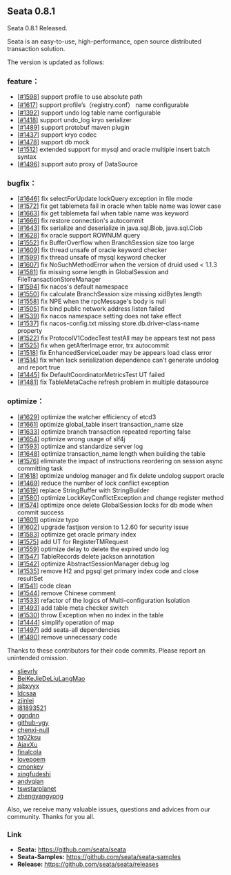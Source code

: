 ## Seata 0.8.1

Seata 0.8.1 Released.

Seata is an easy-to-use, high-performance, open source distributed transaction solution.

The version is updated as follows:

### feature：
- [[#1598](https://github.com/seata/seata/pull/1598)] support profile to use absolute path
- [[#1617](https://github.com/seata/seata/pull/1617)] support profile’s（registry.conf） name configurable
- [[#1392](https://github.com/seata/seata/pull/1392)] support undo log table name configurable 
- [[#1418](https://github.com/seata/seata/pull/1418)] support undo_log kryo serializer
- [[#1489](https://github.com/seata/seata/pull/1489)] support protobuf maven plugin
- [[#1437](https://github.com/seata/seata/pull/1437)] support kryo codec
- [[#1478](https://github.com/seata/seata/pull/1478)] support db mock
- [[#1512](https://github.com/seata/seata/pull/1512)] extended support for mysql and oracle multiple insert batch syntax
- [[#1496](https://github.com/seata/seata/pull/1496)] support auto proxy of DataSource 


### bugfix：
- [[#1646](https://github.com/seata/seata/pull/1646)] fix selectForUpdate lockQuery exception in file mode
- [[#1572](https://github.com/seata/seata/pull/1572)] fix get tablemeta fail in oracle when table name was lower case 
- [[#1663](https://github.com/seata/seata/pull/1663)] fix get tablemeta fail when table name was keyword
- [[#1666](https://github.com/seata/seata/pull/1666)] fix restore connection's autocommit
- [[#1643](https://github.com/seata/seata/pull/1643)] fix serialize and deserialize in java.sql.Blob, java.sql.Clob
- [[#1628](https://github.com/seata/seata/pull/1628)] fix oracle support ROWNUM query
- [[#1552](https://github.com/seata/seata/pull/1552)] fix BufferOverflow when BranchSession size too large
- [[#1609](https://github.com/seata/seata/pull/1609)] fix thread unsafe of oracle keyword checker
- [[#1599](https://github.com/seata/seata/pull/1599)] fix thread unsafe of mysql keyword checker
- [[#1607](https://github.com/seata/seata/pull/1607)] fix NoSuchMethodError when the version of druid used < 1.1.3 
- [[#1581](https://github.com/seata/seata/pull/1581)] fix missing some length in GlobalSession and FileTransactionStoreManager 
- [[#1594](https://github.com/seata/seata/pull/1594)] fix nacos's default namespace
- [[#1550](https://github.com/seata/seata/pull/1550)] fix calculate BranchSession size missing xidBytes.length
- [[#1558](https://github.com/seata/seata/pull/1558)] fix NPE when the rpcMessage's body is null
- [[#1505](https://github.com/seata/seata/pull/1505)] fix bind public network address listen failed
- [[#1539](https://github.com/seata/seata/pull/1539)] fix nacos namespace setting does not take effect
- [[#1537](https://github.com/seata/seata/pull/1537)] fix nacos-config.txt missing store.db.driver-class-name property
- [[#1522](https://github.com/seata/seata/pull/1522)] fix ProtocolV1CodecTest testAll may be appears test not pass 
- [[#1525](https://github.com/seata/seata/pull/1525)] fix when getAfterImage error, trx autocommit 
- [[#1518](https://github.com/seata/seata/pull/1518)] fix EnhancedServiceLoader may be appears load class error
- [[#1514](https://github.com/seata/seata/pull/1514)] fix when lack serialization dependence can't generate undolog and report true
- [[#1445](https://github.com/seata/seata/pull/1445)] fix DefaultCoordinatorMetricsTest UT failed
- [[#1481](https://github.com/seata/seata/pull/1481)] fix TableMetaCache refresh problem in multiple datasource


### optimize： 
- [[#1629](https://github.com/seata/seata/pull/1629)] optimize the watcher efficiency of etcd3
- [[#1661](https://github.com/seata/seata/pull/1661)] optimize global_table insert transaction_name size 
- [[#1633](https://github.com/seata/seata/pull/1633)] optimize branch transaction repeated reporting false 
- [[#1654](https://github.com/seata/seata/pull/1654)] optimize wrong usage of slf4j  
- [[#1593](https://github.com/seata/seata/pull/1593)] optimize and standardize server log 
- [[#1648](https://github.com/seata/seata/pull/1648)] optimize transaction_name length when building the table
- [[#1576](https://github.com/seata/seata/pull/1576)] eliminate the impact of instructions reordering on session async committing task 
- [[#1618](https://github.com/seata/seata/pull/1618)] optimize undolog manager and fix delete undolog support oracle
- [[#1469](https://github.com/seata/seata/pull/1469)] reduce the number of lock conflict exception  
- [[#1619](https://github.com/seata/seata/pull/1416)] replace StringBuffer with StringBuilder
- [[#1580](https://github.com/seata/seata/pull/1580)] optimize LockKeyConflictException and change register method
- [[#1574](https://github.com/seata/seata/pull/1574)] optimize once delete GlobalSession locks for db mode when commit success 
- [[#1601](https://github.com/seata/seata/pull/1601)] optimize typo
- [[#1602](https://github.com/seata/seata/pull/1602)] upgrade fastjson version to 1.2.60 for security issue 
- [[#1583](https://github.com/seata/seata/pull/1583)] optimize get oracle primary index
- [[#1575](https://github.com/seata/seata/pull/1575)] add UT for RegisterTMRequest 
- [[#1559](https://github.com/seata/seata/pull/1559)] optimize delay to delete the expired undo log
- [[#1547](https://github.com/seata/seata/pull/1547)] TableRecords delete jackson annotation 
- [[#1542](https://github.com/seata/seata/pull/1542)] optimize  AbstractSessionManager debug log
- [[#1535](https://github.com/seata/seata/pull/1535)] remove H2 and pgsql get primary index code and close resultSet
- [[#1541](https://github.com/seata/seata/pull/1541)] code clean
- [[#1544](https://github.com/seata/seata/pull/1544)] remove Chinese comment
- [[#1533](https://github.com/seata/seata/pull/1533)] refactor of the logics of Multi-configuration Isolation
- [[#1493](https://github.com/seata/seata/pull/1493)] add table meta checker switch
- [[#1530](https://github.com/seata/seata/pull/1530)] throw Exception when no index in the table
- [[#1444](https://github.com/seata/seata/pull/1444)] simplify operation of map
- [[#1497](https://github.com/seata/seata/pull/1497)] add seata-all dependencies
- [[#1490](https://github.com/seata/seata/pull/1490)] remove unnecessary code



Thanks to these contributors for their code commits. Please report an unintended omission.  

- [slievrly](https://github.com/slievrly)
- [BeiKeJieDeLiuLangMao](https://github.com/BeiKeJieDeLiuLangMao)
- [jsbxyyx](https://github.com/jsbxyyx)
- [ldcsaa](https://github.com/ldcsaa)
- [zjinlei](https://github.com/zjinlei)
- [l81893521](https://github.com/l81893521)
- [ggndnn](https://github.com/ggndnn)
- [github-ygy](https://github.com/github-ygy)
- [chenxi-null](https://github.com/chenxi-null)
- [tq02ksu](https://github.com/tq02ksu)
- [AjaxXu](https://github.com/AjaxXu)
- [finalcola](https://github.com/finalcola)
- [lovepoem](https://github.com/lovepoem)
- [cmonkey](https://github.com/cmonkey)
- [xingfudeshi](https://github.com/xingfudeshi)
- [andyqian](https://github.com/andyqian)
- [tswstarplanet](https://github.com/tswstarplanet)
- [zhengyangyong](https://github.com/zhengyangyong)

Also, we receive many valuable issues, questions and advices from our community. Thanks for you all.

### Link
- **Seata:** https://github.com/seata/seata  
- **Seata-Samples:** https://github.com/seata/seata-samples   
- **Release:** https://github.com/seata/seata/releases